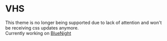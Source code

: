 # VHS

This theme is no longer being supported due to lack of attention and won't be receiving css updates anymore. <br>
Currently working on [BlueNight](https://github.com/Qxincess/BetterDiscord-extensions/tree/main/Themes/BlueNight)
